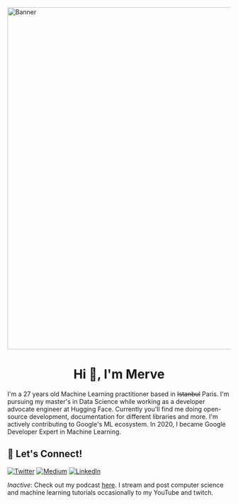 <img width="771" alt="Banner" src="https://www.reddit.com/media?url=https%3A%2F%2Fpreview.redd.it%2Fa3ftzqi7ide71.png%3Fauto%3Dwebp%26s%3D7cc4389f7b7d621216c70cc9f1d43e57f76e3d0d">

<h1 align="center">Hi 👋, I'm Merve</h1>


I'm a 27 years old Machine Learning practitioner based in ~~Istanbul~~ Paris. I'm pursuing my master's in Data Science while working as a developer advocate engineer at Hugging Face. Currently you'll find me doing open-source development, documentation for different libraries and more. I'm actively contributing to Google's ML ecosystem. In 2020, I became Google Developer Expert in Machine Learning.

## 🔗 Let's Connect!
<a href="https://twitter.com/mervenoyann" target="_blank"><img alt="Twitter" src="https://img.shields.io/badge/twitter-%231DA1F2.svg?&style=for-the-badge&logo=twitter&logoColor=white" /></a>
<a href="https://medium.com/@merveenoyan" target="_blank"><img alt="Medium" src="https://img.shields.io/badge/medium-%2312100E.svg?&style=for-the-badge&logo=medium&logoColor=white" /></a>
<a href="https://www.linkedin.com/in/merve-noyan-28b1a113a/" target="_blank"><img alt="LinkedIn" src="https://img.shields.io/badge/linkedin-%230077B5.svg?&style=for-the-badge&logo=linkedin&logoColor=white" /></a>

_Inactive_: Check out my podcast [here](https://www.youtube.com/channel/UCU-KsNFmnZ_v3RZ7MKvCzDg). I stream and post computer science and machine learning tutorials occasionally to my YouTube and twitch.
